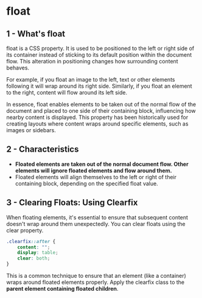 # float

## 1 - What's float
float is a CSS property. It is used to be positioned to the left or right side of its container instead of sticking to 
its default position within the document flow. This alteration in positioning changes how surrounding content behaves.

For example, if you float an image to the left, text or other elements following it will wrap around its right side. 
Similarly, if you float an element to the right, content will flow around its left side.

In essence, float enables elements to be taken out of the normal flow of the document and placed to one side of their 
containing block, influencing how nearby content is displayed. This property has been historically used for creating 
layouts where content wraps around specific elements, such as images or sidebars.

## 2 - Characteristics
- **Floated elements are taken out of the normal document flow. Other elements will ignore floated elements and flow around them.**
- Floated elements will align themselves to the left or right of their containing block, depending on the specified float value.

## 3 - Clearing Floats: Using Clearfix
When floating elements, it's essential to ensure that subsequent content doesn't wrap around them unexpectedly. 
You can clear floats using the clear property.
```css
.clearfix::after {
    content: "";
    display: table;
    clear: both;
}
```
This is a common technique to ensure that an element (like a container) wraps around floated elements properly. 
Apply the clearfix class to the **parent element containing floated children**.

